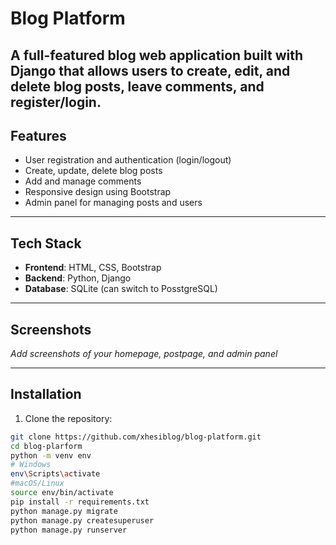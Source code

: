 # Blog Platform
A full-featured blog web application built with Django that allows users to create, edit, and delete blog posts, leave comments, and register/login.
----
## Features
- User registration and authentication (login/logout)
- Create, update, delete blog posts
- Add and manage comments
- Responsive design using Bootstrap
- Admin panel for managing posts and users
___
## Tech Stack
- **Frontend**: HTML, CSS, Bootstrap
- **Backend**: Python, Django
- **Database**: SQLite (can switch to PosstgreSQL)
___
## Screenshots
_Add screenshots of your homepage, postpage, and admin panel_
___
## Installation
1. Clone the repository:
```bash
git clone https://github.com/xhesiblog/blog-platform.git
cd blog-plarform
python -m venv env
# Windows
env\Scripts\activate
#macOS/Linux
source env/bin/activate
pip install -r requirements.txt
python manage.py migrate
python manage.py createsuperuser
python manage.py runserver
